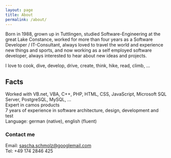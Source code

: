 ```yaml
---
layout: page
title: About
permalink: /about/
---
```


Born in 1988, grown up in Tuttlingen, studied Software-Engineering at the great Lake Constance, worked for more than four years as a Software Developer / IT-Consultant, always loved to travel the world and experience new things and sports, and now working as a self employed software developer, always interested to hear about new ideas and projects.

I love to cook, dive, develop, drive, create, think, hike, read, climb, ...

## Facts
Worked with VB.net, VBA, C++, PHP, HTML, CSS, JavaScript, Microsoft SQL Server, PostgreSQL, MySQL, ...  
Expert in camos products  
7 years of experience in software architecture, design, development and test  
Language: german (native), english (fluent)  

### Contact me
Email:  [sascha.schmolz@googlemail.com](mailto:sascha.schmolz@googlemail.com)  
Tel:    +49 174 2846 425
